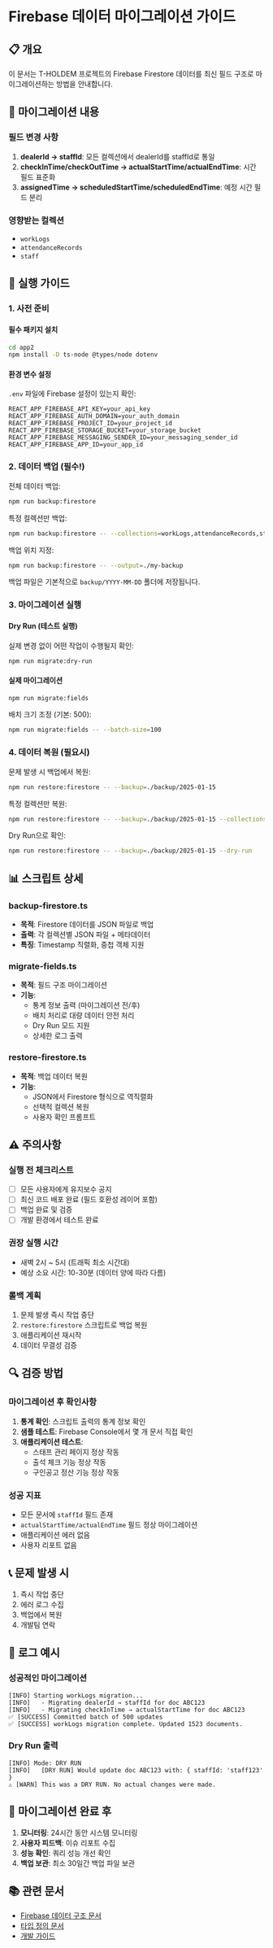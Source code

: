 # Firebase 데이터 마이그레이션 가이드

## 📋 개요

이 문서는 T-HOLDEM 프로젝트의 Firebase Firestore 데이터를 최신 필드 구조로 마이그레이션하는 방법을 안내합니다.

## 🔄 마이그레이션 내용

### 필드 변경 사항
1. **dealerId → staffId**: 모든 컬렉션에서 dealerId를 staffId로 통일
2. **checkInTime/checkOutTime → actualStartTime/actualEndTime**: 시간 필드 표준화
3. **assignedTime → scheduledStartTime/scheduledEndTime**: 예정 시간 필드 분리

### 영향받는 컬렉션
- `workLogs`
- `attendanceRecords`
- `staff`

## 🚀 실행 가이드

### 1. 사전 준비

#### 필수 패키지 설치
```bash
cd app2
npm install -D ts-node @types/node dotenv
```

#### 환경 변수 설정
`.env` 파일에 Firebase 설정이 있는지 확인:
```env
REACT_APP_FIREBASE_API_KEY=your_api_key
REACT_APP_FIREBASE_AUTH_DOMAIN=your_auth_domain
REACT_APP_FIREBASE_PROJECT_ID=your_project_id
REACT_APP_FIREBASE_STORAGE_BUCKET=your_storage_bucket
REACT_APP_FIREBASE_MESSAGING_SENDER_ID=your_messaging_sender_id
REACT_APP_FIREBASE_APP_ID=your_app_id
```

### 2. 데이터 백업 (필수!)

전체 데이터 백업:
```bash
npm run backup:firestore
```

특정 컬렉션만 백업:
```bash
npm run backup:firestore -- --collections=workLogs,attendanceRecords,staff
```

백업 위치 지정:
```bash
npm run backup:firestore -- --output=./my-backup
```

백업 파일은 기본적으로 `backup/YYYY-MM-DD` 폴더에 저장됩니다.

### 3. 마이그레이션 실행

#### Dry Run (테스트 실행)
실제 변경 없이 어떤 작업이 수행될지 확인:
```bash
npm run migrate:dry-run
```

#### 실제 마이그레이션
```bash
npm run migrate:fields
```

배치 크기 조정 (기본: 500):
```bash
npm run migrate:fields -- --batch-size=100
```

### 4. 데이터 복원 (필요시)

문제 발생 시 백업에서 복원:
```bash
npm run restore:firestore -- --backup=./backup/2025-01-15
```

특정 컬렉션만 복원:
```bash
npm run restore:firestore -- --backup=./backup/2025-01-15 --collections=workLogs
```

Dry Run으로 확인:
```bash
npm run restore:firestore -- --backup=./backup/2025-01-15 --dry-run
```

## 📊 스크립트 상세

### backup-firestore.ts
- **목적**: Firestore 데이터를 JSON 파일로 백업
- **출력**: 각 컬렉션별 JSON 파일 + 메타데이터
- **특징**: Timestamp 직렬화, 중첩 객체 지원

### migrate-fields.ts
- **목적**: 필드 구조 마이그레이션
- **기능**:
  - 통계 정보 출력 (마이그레이션 전/후)
  - 배치 처리로 대량 데이터 안전 처리
  - Dry Run 모드 지원
  - 상세한 로그 출력

### restore-firestore.ts
- **목적**: 백업 데이터 복원
- **기능**:
  - JSON에서 Firestore 형식으로 역직렬화
  - 선택적 컬렉션 복원
  - 사용자 확인 프롬프트

## ⚠️ 주의사항

### 실행 전 체크리스트
- [ ] 모든 사용자에게 유지보수 공지
- [ ] 최신 코드 배포 완료 (필드 호환성 레이어 포함)
- [ ] 백업 완료 및 검증
- [ ] 개발 환경에서 테스트 완료

### 권장 실행 시간
- 새벽 2시 ~ 5시 (트래픽 최소 시간대)
- 예상 소요 시간: 10-30분 (데이터 양에 따라 다름)

### 롤백 계획
1. 문제 발생 즉시 작업 중단
2. `restore:firestore` 스크립트로 백업 복원
3. 애플리케이션 재시작
4. 데이터 무결성 검증

## 🔍 검증 방법

### 마이그레이션 후 확인사항
1. **통계 확인**: 스크립트 출력의 통계 정보 확인
2. **샘플 테스트**: Firebase Console에서 몇 개 문서 직접 확인
3. **애플리케이션 테스트**:
   - 스태프 관리 페이지 정상 작동
   - 출석 체크 기능 정상 작동
   - 구인공고 정산 기능 정상 작동

### 성공 지표
- 모든 문서에 `staffId` 필드 존재
- `actualStartTime/actualEndTime` 필드 정상 마이그레이션
- 애플리케이션 에러 없음
- 사용자 리포트 없음

## 📞 문제 발생 시

1. 즉시 작업 중단
2. 에러 로그 수집
3. 백업에서 복원
4. 개발팀 연락

## 📝 로그 예시

### 성공적인 마이그레이션
```
[INFO] Starting workLogs migration...
[INFO]   - Migrating dealerId → staffId for doc ABC123
[INFO]   - Migrating checkInTime → actualStartTime for doc ABC123
✅ [SUCCESS] Committed batch of 500 updates
✅ [SUCCESS] workLogs migration complete. Updated 1523 documents.
```

### Dry Run 출력
```
[INFO] Mode: DRY RUN
[INFO]   [DRY RUN] Would update doc ABC123 with: { staffId: 'staff123' }
⚠️ [WARN] This was a DRY RUN. No actual changes were made.
```

## 🎯 마이그레이션 완료 후

1. **모니터링**: 24시간 동안 시스템 모니터링
2. **사용자 피드백**: 이슈 리포트 수집
3. **성능 확인**: 쿼리 성능 개선 확인
4. **백업 보관**: 최소 30일간 백업 파일 보관

## 📚 관련 문서

- [Firebase 데이터 구조 문서](../../docs/FIREBASE_STRUCTURE.md)
- [타입 정의 문서](../../app2/src/types/README.md)
- [개발 가이드](../../CLAUDE.md)